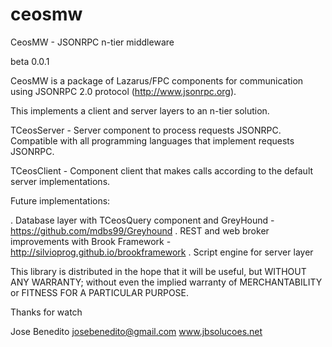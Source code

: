 ceosmw
======

CeosMW - JSONRPC n-tier middleware

beta 0.0.1

CeosMW is a package of Lazarus/FPC components for communication using JSONRPC 2.0 protocol (http://www.jsonrpc.org). 

This implements a client and server layers to an n-tier solution. 

TCeosServer - Server component to process requests JSONRPC. Compatible with all programming languages that implement requests JSONRPC.

TCeosClient - Component client that makes calls according to the default server implementations.

Future implementations:

. Database layer with TCeosQuery component and GreyHound - https://github.com/mdbs99/Greyhound
. REST and web broker improvements with Brook Framework - http://silvioprog.github.io/brookframework
. Script engine for server layer

This library is distributed in the hope that it will be useful, but WITHOUT ANY WARRANTY; without even the implied warranty of MERCHANTABILITY or FITNESS FOR A PARTICULAR PURPOSE.

Thanks for watch

Jose Benedito
josebenedito@gmail.com
www.jbsolucoes.net
